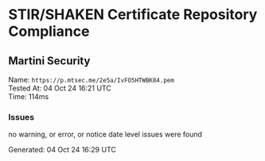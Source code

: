 # STIR/SHAKEN Certificate Repository Compliance

## Martini Security

Name: `https://p.mtsec.me/2e5a/IvFO5HTWBK84.pem`\
Tested At: 04 Oct 24 16:21 UTC\
Time: 114ms

### Issues

no warning, or error, or notice date level issues were found

Generated: 04 Oct 24 16:29 UTC